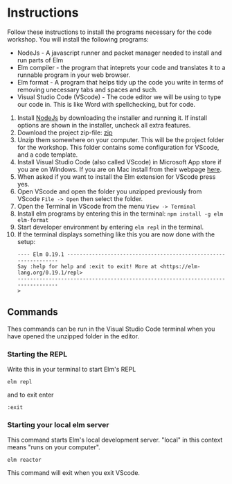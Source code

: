 # Instructions

Follow these instructions to install the programs necessary for the code workshop. You will install the following programs:

- NodeJs - A javascript runner and packet manager needed to install and run parts of Elm
- Elm compiler - the program that inteprets your code and translates it to a runnable program in your web browser.
- Elm format - A program that helps tidy up the code you write in terms of removing unecessary tabs and spaces and such.
- Visual Studio Code (VScode) - The code editor we will be using to type our code in. This is like Word with spellchecking, but for code.

1. Install [NodeJs](https://nodejs.org/en/) by downloading the installer and running it. If install options are shown in the installer, uncheck all extra features.
1. Download the project zip-file: [zip](https://github.com/Mousaka/elm-verkstad/archive/refs/heads/main.zip)
1. Unzip them somewhere on your computer. This will be the project folder for the workshop. This folder contains some configuration for VScode, and a code template.
1. Install Visual Studio Code (also called VScode) in Microsoft App store if you are on Windows. If you are on Mac install from their webpage [here](https://code.visualstudio.com/download).
1. When asked if you want to install the Elm extension for VScode press yes.
1. Open VScode and open the folder you unzipped previously from VScode `File -> Open` then select the folder.
1. Open the Terminal in VScode from the menu `View -> Terminal`
1. Install elm programs by entering this in the terminal: `npm install -g elm elm-format`
1. Start developer environment by entering `elm repl` in the terminal.
1. If the terminal displays something like this you are now done with the setup:
   ```
   ---- Elm 0.19.1 ----------------------------------------------------------------
   Say :help for help and :exit to exit! More at <https://elm-lang.org/0.19.1/repl>
   --------------------------------------------------------------------------------
   >
   ```

## Commands

Thes commands can be run in the Visual Studio Code terminal when you have opened the unzipped folder in the editor.

### Starting the REPL

Write this in your terminal to start Elm's REPL

```
elm repl
```

and to exit enter

```
:exit
```

### Starting your local elm server

This command starts Elm's local development server. "local" in this context means "runs on your computer".

```
elm reactor
```

This command will exit when you exit VScode.
